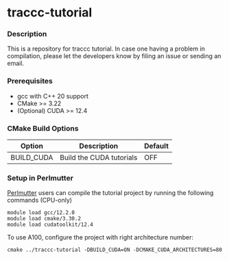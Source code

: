 # traccc-tutorial

### Description

This is a repository for traccc tutorial. 
In case one having a problem in compilation, please let the developers know by filing an issue or sending an email.

### Prerequisites
- gcc with C++ 20 support
- CMake >= 3.22
- (Optional) CUDA >= 12.4

### CMake Build Options

| Option | Description | Default |
| --- | --- | --- |
| BUILD_CUDA  | Build the CUDA tutorials | OFF |

### Setup in Perlmutter

[Perlmutter](https://docs.nersc.gov/systems/perlmutter/architecture/) users can compile the tutorial project by running the following commands (CPU-only)
          
```              
module load gcc/12.2.0
module load cmake/3.30.2
module load cudatoolkit/12.4
```

To use A100, configure the project with right architecture number:

```
cmake ../traccc-tutorial -DBUILD_CUDA=ON -DCMAKE_CUDA_ARCHITECTURES=80
```
